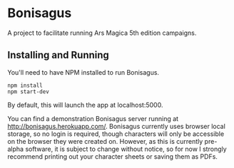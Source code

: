 Bonisagus
=========

A project to facilitate running Ars Magica 5th edition campaigns.

Installing and Running
----------------------
You'll need to have NPM installed to run Bonisagus.

```
npm install
npm start-dev
```

By default, this will launch the app at localhost:5000.

You can find a demonstration Bonisagus server running at http://bonisagus.herokuapp.com/. Bonisagus currently uses browser local storage, so no login is required, though characters will only be accessible on the browser they were created on. However, as this is currently pre-alpha software, it is subject to change without notice, so for now I strongly recommend printing out your character sheets or saving them as PDFs.
